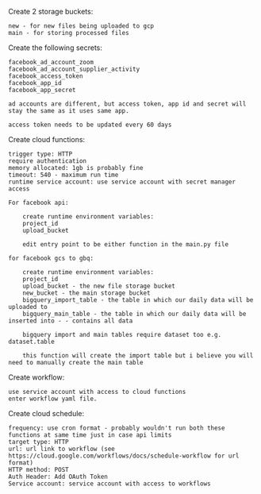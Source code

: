 Create 2 storage buckets:

    new - for new files being uploaded to gcp
    main - for storing processed files

Create the following secrets:

    facebook_ad_account_zoom
    facebook_ad_account_supplier_activity
    facebook_access_token
    facebook_app_id
    facebook_app_secret

    ad accounts are different, but access token, app id and secret will stay the same as it uses same app.

    access token needs to be updated every 60 days

Create cloud functions:

    trigger type: HTTP
    require authentication
    memory allocated: 1gb is probably fine
    timeout: 540 - maximum run time
    runtime service account: use service account with secret manager access

    For facebook api:

        create runtime environment variables:
        project_id
        upload_bucket

        edit entry point to be either function in the main.py file

    for facebook gcs to gbq:

        create runtime environment variables:
        project_id
        upload_bucket - the new file storage bucket
        new_bucket - the main storage bucket
        bigquery_import_table - the table in which our daily data will be uploaded to
        bigquery_main_table - the table in which our daily data will be inserted into - - contains all data

        bigquery import and main tables require dataset too e.g. dataset.table

        this function will create the import table but i believe you will need to manually create the main table

Create workflow:

    use service account with access to cloud functions
    enter workflow yaml file.

Create cloud schedule:

    frequency: use cron format - probably wouldn't run both these functions at same time just in case api limits
    target type: HTTP
    url: url link to workflow (see https://cloud.google.com/workflows/docs/schedule-workflow for url format)
    HTTP method: POST
    Auth Header: Add OAuth Token
    Service account: service account with access to workflows
